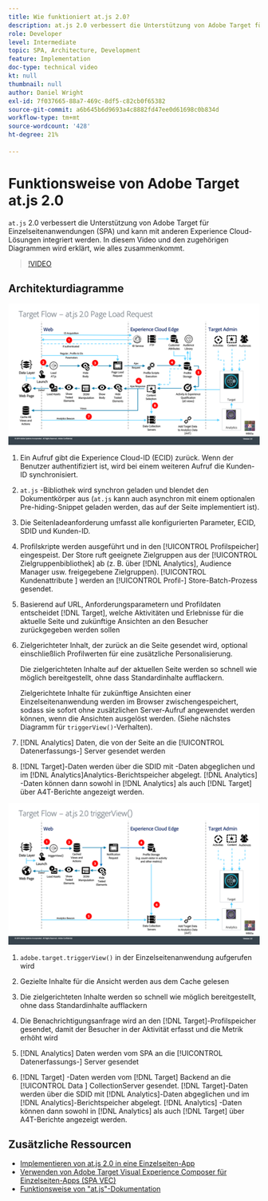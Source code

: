 ```yaml
---
title: Wie funktioniert at.js 2.0?
description: at.js 2.0 verbessert die Unterstützung von Adobe Target für Einzelseitenanwendungen (SPA) und kann mit anderen Experience Cloud-Lösungen integriert werden. In diesem Video und den zugehörigen Diagrammen wird erklärt, wie alles zusammenkommt.
role: Developer
level: Intermediate
topic: SPA, Architecture, Development
feature: Implementation
doc-type: technical video
kt: null
thumbnail: null
author: Daniel Wright
exl-id: 7f037665-88a7-469c-8df5-c82cb0f65382
source-git-commit: a6b645b6d9693a4c8882fd47ee0d61698c0b834d
workflow-type: tm+mt
source-wordcount: '428'
ht-degree: 21%

---
```


# Funktionsweise von Adobe Target at.js 2.0

`at.js` 2.0 verbessert die Unterstützung von Adobe Target für Einzelseitenanwendungen (SPA) und kann mit anderen Experience Cloud-Lösungen integriert werden. In diesem Video und den zugehörigen Diagrammen wird erklärt, wie alles zusammenkommt.

>[!VIDEO](https://video.tv.adobe.com/v/26250?quality=12)

## Architekturdiagramme

![at.js 2.0-Verhalten beim Laden der Seite](assets/pageload.png)

1. Ein Aufruf gibt die Experience Cloud-ID (ECID) zurück. Wenn der Benutzer authentifiziert ist, wird bei einem weiteren Aufruf die Kunden-ID synchronisiert.

1. `at.js` -Bibliothek wird synchron geladen und blendet den Dokumentkörper aus (`at.js`  kann auch asynchron mit einem optionalen Pre-hiding-Snippet geladen werden, das auf der Seite implementiert ist).

1. Die Seitenladeanforderung umfasst alle konfigurierten Parameter, ECID, SDID und Kunden-ID.

1. Profilskripte werden ausgeführt und in den [!UICONTROL Profilspeicher] eingespeist. Der Store ruft geeignete Zielgruppen aus der [!UICONTROL Zielgruppenbibliothek] ab (z. B. über [!DNL Analytics], Audience Manager usw. freigegebene Zielgruppen). [!UICONTROL Kundenattribute ] werden an  [!UICONTROL Profil-] Store-Batch-Prozess gesendet.
1. Basierend auf URL, Anforderungsparametern und Profildaten entscheidet [!DNL Target], welche Aktivitäten und Erlebnisse für die aktuelle Seite und zukünftige Ansichten an den Besucher zurückgegeben werden sollen

1. Zielgerichteter Inhalt, der zurück an die Seite gesendet wird, optional einschließlich Profilwerten für eine zusätzliche Personalisierung.

   Die zielgerichteten Inhalte auf der aktuellen Seite werden so schnell wie möglich bereitgestellt, ohne dass Standardinhalte aufflackern.

   Zielgerichtete Inhalte für zukünftige Ansichten einer Einzelseitenanwendung werden im Browser zwischengespeichert, sodass sie sofort ohne zusätzlichen Server-Aufruf angewendet werden können, wenn die Ansichten ausgelöst werden. (Siehe nächstes Diagramm für `triggerView()`-Verhalten).

1. [!DNL Analytics] Daten, die von der Seite an die  [!UICONTROL Datenerfassungs-] Server gesendet werden
1. [!DNL Target]-Daten werden über die SDID mit -Daten abgeglichen und im [!DNL Analytics]Analytics-Berichtspeicher abgelegt. [!DNL Analytics] -Daten können dann sowohl in  [!DNL Analytics] als auch  [!DNL Target] über A4T-Berichte angezeigt werden.

![Verhalten von at.js 2.0 bei Verwendung der Funktion triggerView()](assets/triggerview.png)

1. `adobe.target.triggerView()` in der Einzelseitenanwendung aufgerufen wird
1. Gezielte Inhalte für die Ansicht werden aus dem Cache gelesen

1. Die zielgerichteten Inhalte werden so schnell wie möglich bereitgestellt, ohne dass Standardinhalte aufflackern

1. Die Benachrichtigungsanfrage wird an den [!DNL Target]-Profilspeicher gesendet, damit der Besucher in der Aktivität erfasst und die Metrik erhöht wird
1. [!DNL Analytics] Daten werden vom SPA an die  [!UICONTROL Datenerfassungs-] Server gesendet

1. [!DNL Target] -Daten werden vom  [!DNL Target] Backend an die  [!UICONTROL Data ] CollectionServer gesendet. [!DNL Target]-Daten werden über die SDID mit [!DNL Analytics]-Daten abgeglichen und im [!DNL Analytics]-Berichtspeicher abgelegt. [!DNL Analytics] -Daten können dann sowohl in  [!DNL Analytics] als auch  [!DNL Target] über A4T-Berichte angezeigt werden.

## Zusätzliche Ressourcen

* [Implementieren von at.js 2.0 in eine Einzelseiten-App](implement-atjs-20-in-a-single-page-application.md)
* [Verwenden von Adobe Target Visual Experience Composer für Einzelseiten-Apps (SPA VEC)](../experiences/use-the-visual-experience-composer-for-single-page-applications.md)
* [Funktionsweise von &quot;at.js&quot;-Dokumentation](https://experienceleague.adobe.com/docs/target/using/implement-target/client-side/at-js-implementation/at-js/how-atjs-works.html?lang=en)
